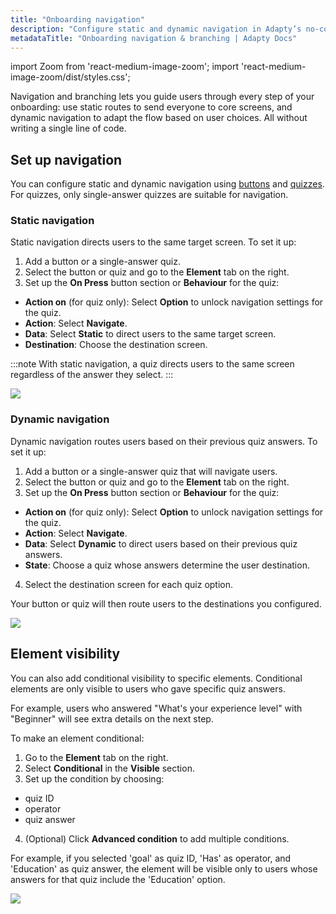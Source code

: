 ```yaml
---
title: "Onboarding navigation"
description: "Configure static and dynamic navigation in Adapty’s no-code onboarding builder to guide users through flows."
metadataTitle: "Onboarding navigation & branching | Adapty Docs"
---
```


import Zoom from 'react-medium-image-zoom';
import 'react-medium-image-zoom/dist/styles.css';

Navigation and branching lets you guide users through every step of your onboarding: use static routes to send everyone to core screens, and dynamic navigation to adapt the flow based on user choices. All without writing a single line of code. 

## Set up navigation

You can configure static and dynamic navigation using [buttons](onboarding-buttons.md) and [quizzes](onboarding-quizzes.md). For quizzes, only single-answer quizzes are suitable for navigation.

### Static navigation

Static navigation directs users to the same target screen. To set it up:
1. Add a button or a single-answer quiz.
2. Select the button or quiz and go to the **Element** tab on the right.
3. Set up the **On Press** button section or **Behaviour** for the quiz:
- **Action on** (for quiz only): Select **Option** to unlock navigation settings for the quiz.
- **Action**: Select **Navigate**.
- **Data**: Select **Static** to direct users to the same target screen.
- **Destination**: Choose the destination screen.

:::note
With static navigation, a quiz directs users to the same screen regardless of the answer they select.
:::

<Zoom>
  <img src={require('./img/static-navigation.png').default}
  style={{
    border: '1px solid #727272', /* border width and color */
    width: '700px', /* image width */
    display: 'block', /* for alignment */
    margin: '0 auto' /* center alignment */
  }}
/>
</Zoom>

### Dynamic navigation

Dynamic navigation routes users based on their previous quiz answers. To set it up:
1. Add a button or a single-answer quiz that will navigate users.
2. Select the button or quiz and go to the **Element** tab on the right.
3. Set up the **On Press** button section or **Behaviour** for the quiz:
- **Action on** (for quiz only): Select **Option** to unlock navigation settings for the quiz.
- **Action**: Select **Navigate**.
- **Data**: Select **Dynamic** to direct users based on their previous quiz answers.
- **State**: Choose a quiz whose answers determine the user destination.
4. Select the destination screen for each quiz option. 

Your button or quiz will then route users to the destinations you configured.

<Zoom>
  <img src={require('./img/dynamic-navigation.png').default}
  style={{
    border: '1px solid #727272', /* border width and color */
    width: '700px', /* image width */
    display: 'block', /* for alignment */
    margin: '0 auto' /* center alignment */
  }}
/>
</Zoom>

## Element visibility

You can also add conditional visibility to specific elements. Conditional elements are only visible to users who gave specific quiz answers.

For example, users who answered "What's your experience level" with "Beginner" will see extra details on the next step.

To make an element conditional:
1. Go to the **Element** tab on the right.
2. Select **Conditional** in the **Visible** section.
3. Set up the condition by choosing:
- quiz ID
- operator
- quiz answer
4. (Optional) Click **Advanced condition** to add multiple conditions.

For example, if you selected 'goal' as quiz ID, 'Has' as operator, and 'Education' as quiz answer, the element will be visible only to users whose answers for that quiz include the 'Education' option.

<Zoom>
  <img src={require('./img/element-condition.png').default}
  style={{
    border: '1px solid #727272', /* border width and color */
    width: '700px', /* image width */
    display: 'block', /* for alignment */
    margin: '0 auto' /* center alignment */
  }}
/>
</Zoom>

